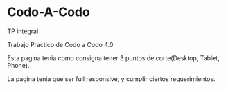 # Codo-A-Codo
TP integral

Trabajo Practico de Codo a Codo 4.0

Esta pagina tenia como consigna tener 3 puntos de corte(Desktop, Tablet, Phone).

La pagina tenia que ser full responsive, y cumplir ciertos requerimientos.
